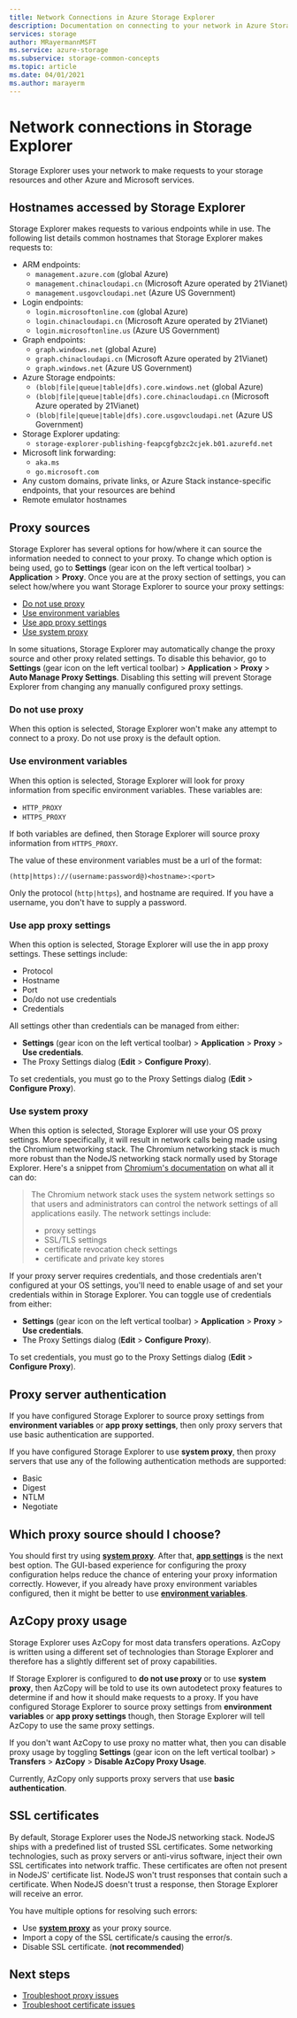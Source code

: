 ```yaml
---
title: Network Connections in Azure Storage Explorer
description: Documentation on connecting to your network in Azure Storage Explorer
services: storage
author: MRayermannMSFT
ms.service: azure-storage
ms.subservice: storage-common-concepts
ms.topic: article
ms.date: 04/01/2021
ms.author: marayerm
---
```


# Network connections in Storage Explorer

Storage Explorer uses your network to make requests to your storage resources and other Azure and Microsoft services.

## Hostnames accessed by Storage Explorer

Storage Explorer makes requests to various endpoints while in use. The following list details common hostnames that Storage Explorer makes requests to:

- ARM endpoints:
  - `management.azure.com` (global Azure)
  - `management.chinacloudapi.cn` (Microsoft Azure operated by 21Vianet)
  - `management.usgovcloudapi.net` (Azure US Government)
- Login endpoints:
  - `login.microsoftonline.com` (global Azure)
  - `login.chinacloudapi.cn` (Microsoft Azure operated by 21Vianet)
  - `login.microsoftonline.us` (Azure US Government)
- Graph endpoints:
  - `graph.windows.net` (global Azure)
  - `graph.chinacloudapi.cn` (Microsoft Azure operated by 21Vianet)
  - `graph.windows.net` (Azure US Government)
- Azure Storage endpoints:
  - `(blob|file|queue|table|dfs).core.windows.net` (global Azure)
  - `(blob|file|queue|table|dfs).core.chinacloudapi.cn` (Microsoft Azure operated by 21Vianet)
  - `(blob|file|queue|table|dfs).core.usgovcloudapi.net` (Azure US Government)
- Storage Explorer updating:
  - `storage-explorer-publishing-feapcgfgbzc2cjek.b01.azurefd.net`
- Microsoft link forwarding:
  - `aka.ms`
  - `go.microsoft.com`
- Any custom domains, private links, or Azure Stack instance-specific endpoints, that your resources are behind
- Remote emulator hostnames

## Proxy sources

Storage Explorer has several options for how/where it can source the information needed to connect to your proxy. To change which option is being used, go to **Settings** (gear icon on the left vertical toolbar) > **Application** > **Proxy**. Once you are at the proxy section of settings, you can select how/where you want Storage Explorer to source your proxy settings:
- [Do not use proxy](#do-not-use-proxy)
- [Use environment variables](#use-environment-variables)
- [Use app proxy settings](#use-app-proxy-settings)
- [Use system proxy](#use-system-proxy)

In some situations, Storage Explorer may automatically change the proxy source and other proxy related settings. To disable this behavior, go to **Settings** (gear icon on the left vertical toolbar) > **Application** > **Proxy** > **Auto Manage Proxy Settings**. Disabling this setting will prevent Storage Explorer from changing any manually configured proxy settings.

### Do not use proxy

When this option is selected, Storage Explorer won't make any attempt to connect to a proxy. Do not use proxy is the default option.

### Use environment variables

When this option is selected, Storage Explorer will look for proxy information from specific environment variables. These variables are:
- `HTTP_PROXY`
- `HTTPS_PROXY`

If both variables are defined, then Storage Explorer will source proxy information from `HTTPS_PROXY`.

The value of these environment variables must be a url of the format:

`(http|https)://(username:password@)<hostname>:<port>`

Only the protocol (`http|https`), and hostname are required. If you have a username, you don't have to supply a password.

### Use app proxy settings

When this option is selected, Storage Explorer will use the in app proxy settings. These settings include:
- Protocol
- Hostname
- Port
- Do/do not use credentials
- Credentials

All settings other than credentials can be managed from either:
- **Settings** (gear icon on the left vertical toolbar) > **Application** > **Proxy** > **Use credentials**.
- The Proxy Settings dialog (**Edit** > **Configure Proxy**).

To set credentials, you must go to the Proxy Settings dialog (**Edit** > **Configure Proxy**).

### Use system proxy

When this option is selected, Storage Explorer will use your OS proxy settings. More specifically, it will result in network calls being made using the Chromium networking stack. The Chromium networking stack is much more robust than the NodeJS networking stack normally used by Storage Explorer. Here's a snippet from [Chromium's documentation](https://www.chromium.org/developers/design-documents/network-settings) on what all it can do:

> The Chromium network stack uses the system network settings so that users and administrators can control the network settings of all applications easily. The network settings include:
> - proxy settings
> - SSL/TLS settings
> - certificate revocation check settings
> - certificate and private key stores

If your proxy server requires credentials, and those credentials aren't configured at your OS settings, you'll need to enable usage of and set your credentials within in Storage Explorer. You can toggle use of credentials from either:
- **Settings** (gear icon on the left vertical toolbar) > **Application** > **Proxy** > **Use credentials**.
- The Proxy Settings dialog (**Edit** > **Configure Proxy**).

To set credentials, you must go to the Proxy Settings dialog (**Edit** > **Configure Proxy**).

## Proxy server authentication

If you have configured Storage Explorer to source proxy settings from **environment variables** or **app proxy settings**, then only proxy servers that use basic authentication are supported.

If you have configured Storage Explorer to use **system proxy**, then proxy servers that use any of the following authentication methods are supported:
- Basic
- Digest
- NTLM
- Negotiate

## Which proxy source should I choose?

You should first try using [**system proxy**](#use-system-proxy). After that, [**app settings**](#use-app-proxy-settings) is the next best option. The GUI-based experience for configuring the proxy configuration helps reduce the chance of entering your proxy information correctly. However, if you already have proxy environment variables configured, then it might be better to use [**environment variables**](#use-environment-variables).

## AzCopy proxy usage

Storage Explorer uses AzCopy for most data transfers operations. AzCopy is written using a different set of technologies than Storage Explorer and therefore has a slightly different set of proxy capabilities.

If Storage Explorer is configured to **do not use proxy** or to use **system proxy**, then AzCopy will be told to use its own autodetect proxy features to determine if and how it should make requests to a proxy. If you have configured Storage Explorer to source proxy settings from **environment variables** or **app proxy settings** though, then Storage Explorer will tell AzCopy to use the same proxy settings.

If you don't want AzCopy to use proxy no matter what, then you can disable proxy usage by toggling **Settings** (gear icon on the left vertical toolbar) > **Transfers** > **AzCopy** > **Disable AzCopy Proxy Usage**.

Currently, AzCopy only supports proxy servers that use **basic authentication**.

## SSL certificates

By default, Storage Explorer uses the NodeJS networking stack. NodeJS ships with a predefined list of trusted SSL certificates. Some networking technologies, such as proxy servers or anti-virus software, inject their own SSL certificates into network traffic. These certificates are often not present in NodeJS' certificate list. NodeJS won't trust responses that contain such a certificate. When NodeJS doesn't trust a response, then Storage Explorer will receive an error.

You have multiple options for resolving such errors:
- Use [**system proxy**](#use-system-proxy) as your proxy source.
- Import a copy of the SSL certificate/s causing the error/s.
- Disable SSL certificate. (**not recommended**)

## Next steps

- [Troubleshoot proxy issues](./storage-explorer-troubleshooting.md#proxy-issues)
- [Troubleshoot certificate issues](./storage-explorer-troubleshooting.md#ssl-certificate-issues)
